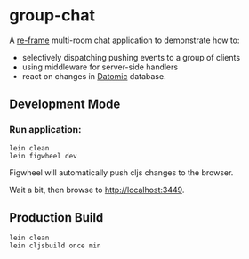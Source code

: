 # group-chat

A [re-frame](https://github.com/Day8/re-frame) multi-room chat application to demonstrate how to:

* selectively dispatching pushing events to a group of clients
* using middleware for server-side handlers
* react on changes in [Datomic](http://www.datomic.com) database.

## Development Mode

### Run application:

```
lein clean
lein figwheel dev
```

Figwheel will automatically push cljs changes to the browser.

Wait a bit, then browse to [http://localhost:3449](http://localhost:3449).

## Production Build

```
lein clean
lein cljsbuild once min
```
